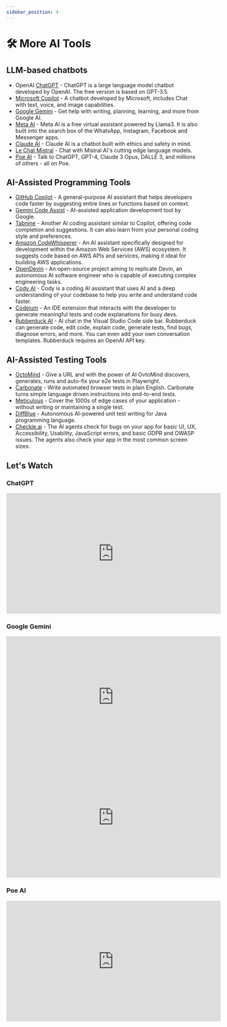```yaml
---
sidebar_position: 4
---
```


# 🛠️ More AI Tools

## LLM-based chatbots
* OpenAI [ChatGPT](https://chat.openai.com/) - ChatGPT is a large language model chatbot developed by OpenAI. The free version is based on GPT-3.5.
* [Microsoft Copilot](https://copilot.microsoft.com/) - A chatbot developed by Microsoft, includes Chat with text, voice, and image capabilities.
* [Google Gemini](https://gemini.google.com/) - Get help with writing, planning, learning, and more from Google AI.
* [Meta AI](https://www.meta.ai/) - Meta AI is a free virtual assistant powered by Llama3. It is also built into the search box of the WhatsApp, Instagram, Facebook and Messenger apps.
* [Claude AI](https://claude.ai/login) - Claude AI is a chatbot built with ethics and safety in mind.
* [Le Chat Mistral](https://chat.mistral.ai/chat) - Chat with Mistral AI's cutting edge language models.
* [Poe AI](https://poe.com/login) - Talk to ChatGPT, GPT-4, Claude 3 Opus, DALLE 3, and millions of others - all on Poe.

## AI-Assisted Programming Tools
* [GitHub Copilot](https://github.com/features/copilot) - A general-purpose AI assistant that helps developers code faster by suggesting entire lines or functions based on context.
* [Gemini Code Assist](https://cloud.google.com/products/gemini/code-assist?hl=en) - AI-assisted application development tool by Google.
* [Tabnine](https://www.tabnine.com/) - Another AI coding assistant similar to Copilot, offering code completion and suggestions. It can also learn from your personal coding style and preferences.
* [Amazon CodeWhisperer](https://aws.amazon.com/codewhisperer/) - An AI assistant specifically designed for development within the Amazon Web Services (AWS) ecosystem.  It suggests code based on AWS APIs and services, making it ideal for building AWS applications.
* [OpenDevin](ai-tools/dev-tool-opendevin.md) - An open-source project aiming to replicate Devin, an autonomous AI software engineer who is capable of executing complex engineering tasks.
* [Cody AI](https://sourcegraph.com/cody) - Cody is a coding AI assistant that uses AI and a deep understanding of your codebase to help you write and understand code faster.
* [Codeium](https://www.codeium.ai/) - An IDE extension that interacts with the developer to generate meaningful tests and code explanations for busy devs.
* [Rubberduck AI](https://github.com/rubberduck-ai/rubberduck-vscode) - AI chat in the Visual Studio Code side bar. Rubberduck can generate code, edit code, explain code, generate tests, find bugs, diagnose errors, and more. You can even add your own conversation templates. Rubberduck requires an OpenAI API key. 
      
## AI-Assisted Testing Tools
* [OctoMind](https://octomind.dev/) - Give a URL and with the power of AI OvtoMind discovers, generates, runs and auto-fix your e2e tests in Playwright.
* [Carbonate](https://carbonate.dev/) - Write automated browser tests in plain English. Carbonate turns simple language driven instructions into end-to-end tests. 
* [Meticulous](https://www.meticulous.ai/) - Cover the 1000s of edge cases of your application - without writing or maintaining a single test.
* [DiffBlue](https://www.diffblue.com/) - Autonomous AI-powered unit test writing for Java programming language.
* [Checkie.ai](https://checkie.ai/) - The AI agents check for bugs on your app for basic UI, UX, Accessibility, Usability, JavaScript errors, and basic GDPR and OWASP issues. The agents also check your app in the most common screen sizes. 

## Let's Watch
### ChatGPT
<iframe width="560" height="315" src="https://www.youtube.com/embed/FW8nt7JXeNM?si=4rtMB9lS4So6c0hJ" title="YouTube video player" frameborder="0" allow="accelerometer; autoplay; clipboard-write; encrypted-media; gyroscope; picture-in-picture; web-share" referrerpolicy="strict-origin-when-cross-origin" allowfullscreen></iframe>
  
### Google Gemini
<iframe width="560" height="315" src="https://www.youtube.com/embed/y1Tvopd1NJM?si=hxk_kWK2rzZlby3E" title="YouTube video player" frameborder="0" allow="accelerometer; autoplay; clipboard-write; encrypted-media; gyroscope; picture-in-picture; web-share" referrerpolicy="strict-origin-when-cross-origin" allowfullscreen></iframe>

<iframe width="560" height="315" src="https://www.youtube.com/embed/7Nz7sEm4lAI?si=YwgAfn6Baf5NVcV_" title="YouTube video player" frameborder="0" allow="accelerometer; autoplay; clipboard-write; encrypted-media; gyroscope; picture-in-picture; web-share" referrerpolicy="strict-origin-when-cross-origin" allowfullscreen></iframe>

### Poe AI
<iframe width="560" height="315" src="https://www.youtube.com/embed/thMGL42JuN4?si=2KV339ApW-WpmQlX" title="YouTube video player" frameborder="0" allow="accelerometer; autoplay; clipboard-write; encrypted-media; gyroscope; picture-in-picture; web-share" referrerpolicy="strict-origin-when-cross-origin" allowfullscreen></iframe>  


